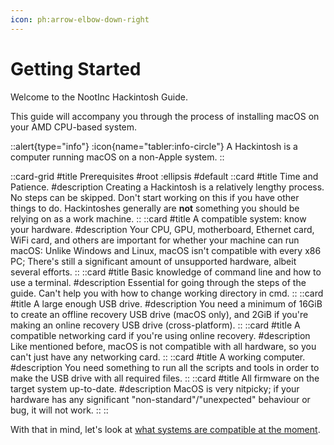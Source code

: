 ```yaml
---
icon: ph:arrow-elbow-down-right
---
```


# Getting Started

Welcome to the NootInc Hackintosh Guide.

This guide will accompany you through the process of installing macOS on your AMD CPU-based system.

::alert{type="info"}
:icon{name="tabler:info-circle"} A Hackintosh is a computer running macOS on a non-Apple system.
::

::card-grid
#title
Prerequisites
#root
:ellipsis
#default
  ::card
  #title
  Time and Patience.
  #description
  Creating a Hackintosh is a relatively lengthy process. No steps can be skipped. Don't start working on this if you have other things to do. Hackintoshes generally are **not** something you should be relying on as a work machine.
  ::
  ::card
  #title
  A compatible system: know your hardware.
  #description
  Your CPU, GPU, motherboard, Ethernet card, WiFi card, and others are important for whether your machine can run macOS: Unlike Windows and Linux, macOS isn't compatible with every x86 PC; There's still a significant amount of unsupported hardware, albeit several efforts.
  ::
  ::card
  #title
  Basic knowledge of command line and how to use a terminal.
  #description
  Essential for going through the steps of the guide. Can't help you with how to change working directory in cmd.
  ::
  ::card
  #title
  A large enough USB drive.
  #description
  You need a minimum of 16GiB to create an offline recovery USB drive (macOS only), and 2GiB if you're making an online recovery USB drive (cross-platform).
  ::
  ::card
  #title
  A compatible networking card if you're using online recovery.
  #description
  Like mentioned before, macOS is not compatible with all hardware, so you can't just have any networking card.
  ::
  ::card
  #title
  A working computer.
  #description
  You need something to run all the scripts and tools in order to make the USB drive with all required files.
  ::
  ::card
  #title
  All firmware on the target system up-to-date.
  #description
  MacOS is very nitpicky; if your hardware has any significant "non-standard"/"unexpected" behaviour or bug, it will not work.
  ::
::

With that in mind, let's look at [what systems are compatible at the moment](/hackintosh-guide/compatibility).
